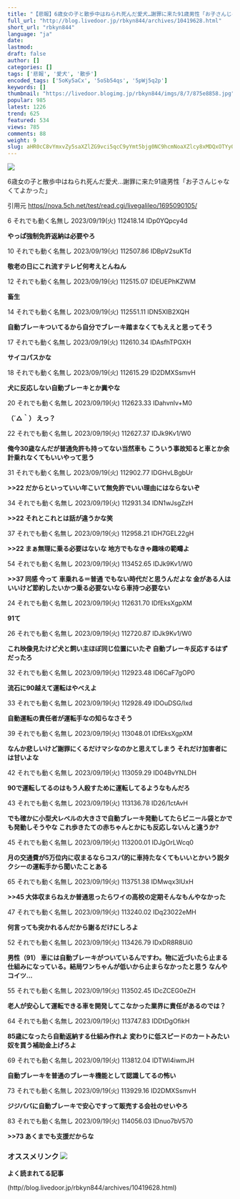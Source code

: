 ```yaml
---
title: "【悲報】6歳女の子と散歩中はねられ死んだ愛犬…謝罪に来た91歳男性「お子さんじゃなくてよかった」"
full_url: "http://blog.livedoor.jp/rbkyn844/archives/10419628.html"
short_url: "rbkyn844"
language: "ja"
date: 
lastmod: 
draft: false
author: []
categories: []
tags: ['悲報', '愛犬', '散歩']
encoded_tags: ['5oKy5aCx', '5oSb54qs', '5pWj5q2p']
keywords: []
thumbnail: "https://livedoor.blogimg.jp/rbkyn844/imgs/8/7/875e8858.jpg"
popular: 985
latest: 1226
trend: 625
featured: 534
views: 785
comments: 88
weight: 9
slug: aHR0cC8vYmxvZy5saXZlZG9vci5qcC9yYmt5bjg0NC9hcmNoaXZlcy8xMDQxOTYyOC5odG1s
---
```


![](https://livedoor.blogimg.jp/rbkyn844/imgs/8/7/875e8858.jpg)

<div><p>6歳女の子と散歩中はねられ死んだ愛犬…謝罪に来た91歳男性「お子さんじゃなくてよかった」</p><p>引用元 <a href='https//nova.5ch.net/test/read.cgi/livegalileo/1695090105/' target='_blank' title=''>https//nova.5ch.net/test/read.cgi/livegalileo/1695090105/ </a> </p> <p class='res1'>6 それでも動く名無し 2023/09/19(火) 112418.14 IDp0YQpcy4d </p> <p class='res2'><b> やっぱ強制免許返納は必要やろ </b></p> <p class='res1'>10 それでも動く名無し 2023/09/19(火) 112507.86 IDBpV2suKTd </p> <p class='res2'><b> 敬老の日にこれ流すテレビ何考えとんねん </b></p> <p class='res1'>12 それでも動く名無し 2023/09/19(火) 112515.07 IDEUEPhKZWM </p> <p class='res2'><b> 畜生 </b></p> <p class='res1'>14 それでも動く名無し 2023/09/19(火) 112551.11 IDN5XIB2XQH </p> <p class='res2'><b> 自動ブレーキついてるから自分でブレーキ踏まなくてもええと思ってそう </b></p> <p class='res1'>17 それでも動く名無し 2023/09/19(火) 112610.34 IDAsfhTPGXH </p> <p class='res2'><b> サイコパスかな </b></p> <p class='res1'>18 それでも動く名無し 2023/09/19(火) 112615.29 ID2DMXSsmvH </p> <p class='res2'><b> 犬に反応しない自動ブレーキとか糞やな </b></p> <p class='no-pc'></p> <p class='res1'>20 それでも動く名無し 2023/09/19(火) 112623.33 IDahvnlv+M0 </p> <p class='res2'><b> （´△｀） えっ？ </b></p> <p class='res1'>22 それでも動く名無し 2023/09/19(火) 112627.37 IDJk9Kv1/W0 </p> <p class='res2'><b> 俺今30歳なんだが普通免許も持ってない当然車も こういう事故知ると車とか余計乗れなくてもいいやって思う </b></p> <p class='res1'>31 それでも動く名無し 2023/09/19(火) 112902.77 IDGHvLBgbUr </p> <p class='res2'><b> >>22 だからといっていい年こいて無免許でいい理由にはならないぞ </b></p> <p class='res1'>34 それでも動く名無し 2023/09/19(火) 112931.34 IDN1wJsgZzH </p> <p class='res2'><b> >>22 それとこれとは話が違うかな笑 </b></p> <p class='res1'>37 それでも動く名無し 2023/09/19(火) 112958.21 IDH7GEL22gH </p> <p class='res2'><b> >>22 まぁ無理に乗る必要はないな 地方でもなきゃ趣味の範疇よ </b></p> <p class='res1'>54 それでも動く名無し 2023/09/19(火) 113452.65 IDJk9Kv1/W0 </p> <p class='res2'><b> >>37 同感 今って 車乗れる＝普通 でもない時代だと思うんだよな 金がある人はいいけど節約したいかつ乗る必要ないなら車持つ必要ない </b></p> <p class='res1'>24 それでも動く名無し 2023/09/19(火) 112631.70 IDfEksXgpXM </p> <p class='res2'><b> 91て </b></p> <p class='res1'>26 それでも動く名無し 2023/09/19(火) 112720.87 IDJk9Kv1/W0 </p> <p class='res2'><b> これ映像見たけど犬と飼い主ほぼ同じ位置にいたぞ 自動ブレーキ反応するはずだったろ </b></p> <p class='res1'>32 それでも動く名無し 2023/09/19(火) 112923.48 ID6CaF7gOP0 </p> <p class='res2'><b> 流石に90越えて運転はやべえよ </b></p> <p class='res1'>33 それでも動く名無し 2023/09/19(火) 112928.49 IDOuDSG/Ixd </p> <p class='res2'><b> 自動運転の責任者が運転手なの知らなさそう </b></p> <p class='res1'>39 それでも動く名無し 2023/09/19(火) 113048.01 IDfEksXgpXM </p> <p class='res2'><b> なんか悲しいけど謝罪にくるだけマシなのかと思えてしまう それだけ加害者には甘いよな </b></p> <p class='res1'>42 それでも動く名無し 2023/09/19(火) 113059.29 ID04BvYNLDH </p> <p class='res2'><b> 90で運転してるのはもう人殺すために運転してるようなもんだろ </b></p> <p class='res1'>43 それでも動く名無し 2023/09/19(火) 113136.78 ID26/1ctAvH </p> <p class='res2'><b> でも確かに小型犬レベルの大きさで自動ブレーキ発動してたらビニール袋とかでも発動しそうやな これ歩きたての赤ちゃんとかにも反応しないんと違うか? </b></p> <p class='res1'>45 それでも動く名無し 2023/09/19(火) 113200.01 IDJgOrLWcq0 </p> <p class='res2'><b> 月の交通費が5万位内に収まるならコスパ的に車持たなくてもいいとかいう説タクシーの運転手から聞いたことある </b></p> <p class='res1'>65 それでも動く名無し 2023/09/19(火) 113751.38 IDMwqx3lUxH </p> <p class='res2'><b> >>45 大体収まらねえか普通思ったらワイの高校の定期そんなもんやなかった </b></p> <p class='res1'>47 それでも動く名無し 2023/09/19(火) 113240.02 IDq23022eMH </p> <p class='res2'><b> 何言っても突かれるんだから謝るだけにしろよ </b></p> <p class='res1'>52 それでも動く名無し 2023/09/19(火) 113426.79 IDxDR8R8Ui0 </p> <p class='res2'><b> 男性（91） 車には自動ブレーキがついているんですわ。物に近づいたら止まる仕組みになっている。結局ワンちゃんが低いから止まらなかったと思う なんやコイツ… </b></p> <p class='res1'>55 それでも動く名無し 2023/09/19(火) 113502.45 IDcZCEG0eZH </p> <p class='res2'><b> 老人が安心して運転できる車を開発してこなかった業界に責任があるのでは？ </b></p> <p class='res1'>64 それでも動く名無し 2023/09/19(火) 113747.83 IDDtDgOfikH </p> <p class='res2'><b> 85歳になったら自動返納する仕組み作れよ 変わりに低スピードのカートみたい奴を買う補助金上げろよ </b></p> <p class='res1'>69 それでも動く名無し 2023/09/19(火) 113812.04 IDTWI4iwmJH </p> <p class='res2'><b> 自動ブレーキを普通のブレーキ機能として認識してるの怖い </b></p> <p class='res1'>73 それでも動く名無し 2023/09/19(火) 113929.16 ID2DMXSsmvH </p> <p class='res2'><b> ジジババに自動ブレーキで安心ですって販売する会社のせいやろ </b></p> <p class='res1'>83 それでも動く名無し 2023/09/19(火) 114056.03 IDnuo7bV570 </p> <p class='res2'><b> >>73 あくまでも支援だからな </b></p> <p id='5077e33f033c4e934bb013c7c4eb8bbd'> </p> <p class='no-pc'></p> <h3 class='linkh'>オススメリンク <img src='http//blog.livedoor.jp/rbkyn844/ftp/fusagikom-fikergh.png'></h3> <p class='link2'> </p> <p class='no-pc'></p> <p class='no-pc'><p><b>よく読まれてる記事</b></p></p> </div>

(http//blog.livedoor.jp/rbkyn844/archives/10419628.html)
